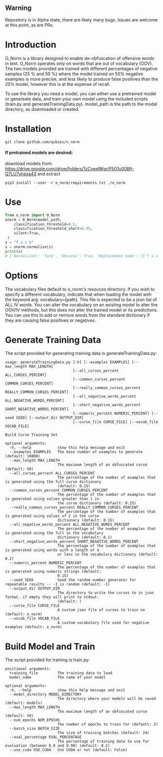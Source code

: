 ## Warning
Repository is in Alpha state, there are likely many bugs. Issues are welcome at this point, as are PRs. 

# Introduction
O_Norm is a library designed to enable de-obfuscation of offensive words in text. O_Norm operates only on words that are out of vocabulary (OOV). The two models provided are trained with different percentages of negative samples (25 % and 50 %) where the model trained on 50% negative examples is more precise, and less likely to produce false positives than the 25% model, however this is at the expense of recall.

To use the library you need a model, you can either use a pretrained model or genereate data, and train your own model using the included scripts (train.py and generateTrainingData.py).
model_path is the path to the model directory, as downloaded or created.

# Installation
``` 
git clone github.com/qubies/o_norm
```

#### If pretrained models are desired:
download models from: https://drive.google.com/drive/folders/1zCyeeRKgcP5O1u00Bfj-Q7LU7xhexa43 
and extract

```
pip3 install --user -r o_norm/requirements.txt ./o_norm 
```

# Use
```python
from o_norm import O_Norm
onorm = O_Norm(model_path,
    classification_threshold=0.5,
    classification_threshold_short=0.95,
    silent=True,
 )
s = "f u c k"
s = onorm.normalize(s)
print(s)
# {'Normalized': 'fuck', 'Obscene': True, 'Replacement made': [['f u c k', 'fuck']], 'Score': 0.9905826269259627}
```

# Options
The vocabulary files default to o_norm's resouces directory. If you wish to specify a different vocabulary, indicate that when  loading the model with the keyword arg: vocabulary=[path].
This file is expected to be a json list of ALL IV words.
You can alter the vocabulary on an existing model to alter the OOV/IV methods, but this does not alter the trained model or its predictions. You can use this to add or remove words from the standard dictionary if they are causing false positives or negatives.

# Generate Training Data
The script provided for generating training data is generateTrainingData.py:
```
usage: generateTrainingData.py [-h] [--examples EXAMPLES] [--max_length MAX_LENGTH]
                               [--all_curses_percent ALL_CURSES_PERCENT]
                               [--common_curses_percent COMMON_CURSES_PERCENT]
                               [--really_common_curses_percent REALLY_COMMON_CURSES_PERCENT]
                               [--all_negative_words_percent ALL_NEGATIVE_WORDS_PERCENT]
                               [--short_negative_words_percent SHORT_NEGATIVE_WORDS_PERCENT]
                               [--numeric_percent NUMERIC_PERCENT] [--seed SEED] [--output_dir OUTPUT_DIR]
                               [--curse_file CURSE_FILE] [--vocab_file VOCAB_FILE]

Build Curse Training Set

optional arguments:
  -h, --help            show this help message and exit
  --examples EXAMPLES   The base number of examples to generate (default: 10000)
  --max_length MAX_LENGTH
                        The maximum length of an obfuscated curse (default: 50)
  --all_curses_percent ALL_CURSES_PERCENT
                        The percentage of the number of examples that is generated using the full curse dictionary
                        (default: 0.15)
  --common_curses_percent COMMON_CURSES_PERCENT
                        The percentage of the number of examples that is generated using values greater than 1 in
                        the curse dictionary (default: 0.25)
  --really_common_curses_percent REALLY_COMMON_CURSES_PERCENT
                        The percentage of the number of examples that is generated using values of 2 in the curse
                        dictionary (default: 0.15)
  --all_negative_words_percent ALL_NEGATIVE_WORDS_PERCENT
                        The percentage of the number of examples that is generated using the full in the vocabulary
                        dictionary (default: 0.1)
  --short_negative_words_percent SHORT_NEGATIVE_WORDS_PERCENT
                        The percentage of the number of examples that is generated using words with a length of 4
                        or less in the vocabulary dictionary (default: 0.2)
  --numeric_percent NUMERIC_PERCENT
                        The percentage of the number of examples that is generated using numeric strings (default:
                        0.15)
  --seed SEED           Seed the random number generator for repeatable results -- -1 is random (default: -1)
  --output_dir OUTPUT_DIR
                        The directory to write the curses to in json format. if empty they will print to stdout.
                        (default: )
  --curse_file CURSE_FILE
                        A custom json file of curses to train on (default: o_norm)
  --vocab_file VOCAB_FILE
                        A custom vocabulary file used for negative examples (default: o_norm)
```

# Build Model and Train
The script provided for training is train.py:
```
positional arguments:
  training_file         The training data to load
  model_name            The name of your model

optional arguments:
  -h, --help            show this help message and exit
  --model_directory MODEL_DIRECTORY
                        The directory where your models will be saved (default: models)
  --max_length MAX_LENGTH
                        The maximum length of an obfuscated curse (default: 50)
  --num_epochs NUM_EPOCHS
                        The number of epochs to train for (default: 2)
  --batch_size BATCH_SIZE
                        The size of training batches (default: 24)
  --eval_percentage EVAL_PERCENTAGE
                        The percentage of training data to use for evaluation (between 0.0 and 0.90) (default: 0.2)
  --use_cuda USE_CUDA   Use CUDA or not (default: False)
```
